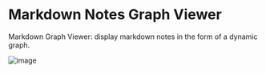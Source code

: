 # Markdown Notes Graph Viewer

Markdown Graph Viewer: display markdown notes in the form of a dynamic graph.

![image](https://github.com/user-attachments/assets/cbd0e2ae-e6e8-4dd3-b95d-16b4c3c7e889)
